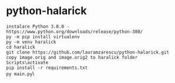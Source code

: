 # python-halarick

`instalare Python 3.8.0 - https://www.python.org/downloads/release/python-380/`\
`py -m pip install virtualenv`\
`py -m venv haralick`\
`cd haralick`\
`git clone https://github.com/lauramzarescu/python-halarick.git`\
`copy image.orig and image.orig2 to haralick folder`\
`Scripts\activate`\
`pip install -r requirements.txt`\
`py main.py`\
